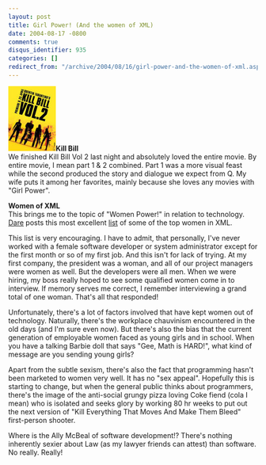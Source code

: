 ```yaml
---
layout: post
title: Girl Power! (And the women of XML)
date: 2004-08-17 -0800
comments: true
disqus_identifier: 935
categories: []
redirect_from: "/archive/2004/08/16/girl-power-and-the-women-of-xml.aspx/"
---
```


![Kill Bill Vol2](/images/killbillvol2.jpg)**Kill Bill**\
 We finished Kill Bill Vol 2 last night and absolutely loved the entire
movie. By entire movie, I mean part 1 & 2 combined. Part 1 was a more
visual feast while the second produced the story and dialogue we expect
from Q. My wife puts it among her favorites, mainly because she loves
any movies with "Girl Power".

**Women of XML**\
 This brings me to the topic of "Women Power!" in relation to
technology. [Dare](http://www.25hoursaday.com/weblog/) posts this most
excellent
[list](http://www.25hoursaday.com/weblog/PermaLink.aspx?guid=c74eebda-4ccb-48b6-ba6c-06bc2cf08c79)
of some of the top women in XML.

This list is very encouraging. I have to admit, that personally, I've
never worked with a female software developer or system administrator
except for the first month or so of my first job. And this isn't for
lack of trying. At my first company, the president was a woman, and all
of our project managers were women as well. But the developers were all
men. When we were hiring, my boss really hoped to see some qualified
women come in to interview. If memory serves me correct, I remember
interviewing a grand total of one woman. That's all that responded!

Unfortunately, there's a lot of factors involved that have kept women
out of technology. Naturally, there's the workplace chauvinism
encountered in the old days (and I'm sure even now). But there's also
the bias that the current generation of employable women faced as young
girls and in school. When you have a talking Barbie doll that says "Gee,
Math is HARD!", what kind of message are you sending young girls?

Apart from the subtle sexism, there's also the fact that programming
hasn't been marketed to women very well. It has no "sex appeal".
Hopefully this is starting to change, but when the general public thinks
about programmers, there's the image of the anti-social grungy pizza
loving Coke fiend (cola I mean) who is isolated and seeks glory by
working 80 hr weeks to put out the next version of "Kill Everything That
Moves And Make Them Bleed" first-person shooter.

Where is the Ally McBeal of software development!? There's nothing
inherently sexier about Law (as my lawyer friends can attest) than
software. No really. Really!

